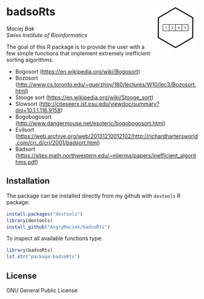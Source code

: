 # badsoRts <img src='man/figures/logo.png' align="right" height="120" />
*Maciej Bak*  
*Swiss Institute of Bioinformatics*

<!-- badges: start -->
<!-- badges: end -->

The goal of this R package is to provide the user with a few simple functions
that implement extremely inefficient sorting algorithms:

* Bogosort (https://en.wikipedia.org/wiki/Bogosort)
* Bozosort (http://www.cs.toronto.edu/~guerzhoy/180/lectures/W10/lec3/Bozosort.html)
* Stooge sort (https://en.wikipedia.org/wiki/Stooge_sort)
* Slowsort (http://citeseerx.ist.psu.edu/viewdoc/summary?doi=10.1.1.116.9158)
* Bogobogosort (http://www.dangermouse.net/esoteric/bogobogosort.html)
* Evilsort (https://web.archive.org/web/20131210012102/http://richardhartersworld.com/cri_d/cri/2001/badsort.html)
* Badsort (https://sites.math.northwestern.edu/~mlerma/papers/inefficient_algorithms.pdf)


## Installation

The package can be installed directly from my github with `devtools` R package:

``` r
install.packages("devtools")
library(devtools)
install_github("AngryMaciek/badsoRts")
```

To inspect all available functions type:

``` r
library(badsoRts)
lsf.str("package:badsoRts")
```


## License

GNU General Public License
